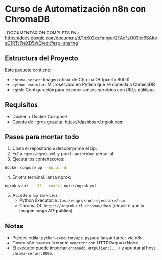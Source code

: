 
# Curso de Automatización n8n con ChromaDB
-DOCUMENTACION COMPLETA EN : https://docs.google.com/document/d/1nXO2xsFmpyarQTAc7zO03lor6SAkpsC1RTc7reXD5WQ/edit?usp=sharing

## Estructura del Proyecto

Este paquete contiene:
- `chroma-server`: Imagen oficial de ChromaDB (puerto 8000)
- `python-executor`: Microservicio en Python que se conecta a ChromaDB
- `ngrok`: Configuración para exponer ambos servicios con URLs públicas

## Requisitos

- Docker + Docker Compose
- Cuenta de ngrok gratuita: https://dashboard.ngrok.com

## Pasos para montar todo

1. Clona el repositorio o descomprime el zip.
2. Edita `ngrok/ngrok.yml` y pon tu `authtoken` personal.
3. Ejecuta los contenedores:

```bash
docker compose up --build -d
```

4. En otra terminal, lanza ngrok:

```bash
ngrok start --all --config ngrok/ngrok.yml
```

5. Accede a los servicios:
   - Python Executor: `https://<ngrok-url-ejecutor>/run`
   - ChromaDB: `https://<ngrok-url-chroma>/docs` (requiere que la imagen tenga API pública)

## Notas

- Puedes editar `python-executor/app.py` para lanzar tareas vía n8n.
- Desde n8n puedes llamar al executor con HTTP Request Node.
- El executor puede importar `chromadb.HttpClient(...)` y apuntar al host `chroma-server:8000`.

